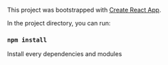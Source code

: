 This project was bootstrapped with [Create React App](https://github.com/facebook/create-react-app).


In the project directory, you can run:

### `npm install`
Install every dependencies and modules
